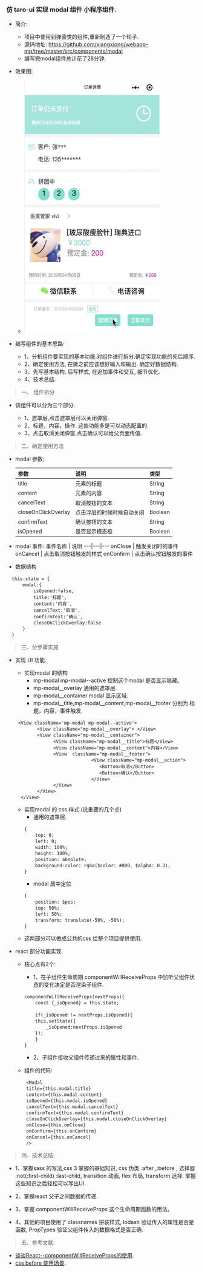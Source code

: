 ### 仿 taro-ui 实现 modal 组件 小程序组件.

* 简介:

    * 项目中使用到弹窗类的组件,重新制造了一个轮子.
    * 源码地址: https://github.com/xiangxiong/webapp-mp/tree/master/src/components/modal
    * 编写完modal组件总计花了28分钟.

* 效果图:

  *  ![image](https://github.com/xiangxiong/blog/blob/master/articles/images/ship01.gif)

* 编写组件的基本思路:
    * 1、分析组件要实现的基本功能.对组件进行拆分.确定实现功能的先后顺序.
    * 2、确定使用方法, 在做之前应该想好输入和输出. 确定好数据结构.
    * 3、先写基本结构, 后写样式, 在追加事件和交互, 细节优化.
    * 4、技术总结.

> 一、 组件拆分

 * 该组件可以分为三个部分.

    * 1、遮罩层,点击遮罩层可以关闭弹窗.
    * 2、标题，内容，操作. 这些功能多是可以动态配置的.
    * 3、点击取消关闭弹窗,点击确认可以给父页面传值.

> 二、确定使用方法

  * modal 参数:

    参数 | 说明 | 类型
    ---|---|---
    title | 元素的标题 | String
    content | 元素的内容	 | String
    cancelText | 取消按钮的文本		 | String
    closeOnClickOverlay | 点击浮层的时候时候自动关闭			 | Boolean
    confirmText | 确认按钮的文本				 | String	
     isOpened | 是否显示模态框					 | Boolean	

  * modal 事件:
      事件名称 | 说明 
    ---|---|---
     onClose | 触发关闭时的事件	 
     onCancel | 点击取消按钮触发的样式	
     onConfirm | 点击确认按钮触发的事件	

  * 数据结构

  ```
    this.state = {
        modal:{
            isOpened:false,
            title:'标题',
            content:'内容',
            cancelText:'取消',
            confirmText:'确认',
            closeOnClickOverlay:false
        }
    }
  ```
> 三、分步骤实施

* 实现 UI 功能.

    * 实现modal 的结构
        * mp-modal mp-modal--active 控制这个modal 是否显示隐藏。
        * mp-modal__overlay 通用的遮罩层.
        * mp-modal__container modal 显示区域.
        * mp-modal__title,mp-modal__content,mp-modal__footer 分别为 标题，内容，事件触发.

    ```
     <View className='mp-modal mp-modal--active'>
            <View className="mp-modal__overlay"> </View>
            <View className="mp-modal__container">
                  <View className="mp-modal__title">标题</View>
                  <View className="mp-modal__content">内容</View>
                  <View  className="mp-modal__footer">
                                <View className="mp-modal__action">
                                   <Button>取消</Button>
                                   <Button>确认</Button> 
                                </View>
                  </View>
            </View>
      </View>
    ```

    * 实现modal 的 css 样式.(说重要的几个点)
        * 通用的遮罩层.
        ```
        {
            top: 0;
            left: 0;
            width: 100%;
            height: 100%;
            position: absolute;
            background-color: rgba($color: #000, $alpha: 0.3);
        }
        ```
        * modal 居中定位
        ```
        {
            position: $pos;
            top: 50%;
            left: 50%;
            transform: translate(-50%, -50%);
        }
        ```
    * 这两部分可以做成公共的css 给整个项目提供使用.

* react 部分功能实现.

    * 核心点有2个:
        * 1、在子组件生命周期 componentWillReceiveProps 中监听父组件状态的变化决定是否渲染子组件.

        ```
        componentWillReceiveProps(nextProps){
            const {_isOpened} = this.state;

            if(_isOpened != nextProps.isOpened){
            this.setState({
                _isOpened:nextProps.isOpened
            });
            }
        }
        ```

        * 2、子组件接收父组件传递过来的属性和事件.
 

    * 组件的代码:

    ```
        <Modal
        title={this.modal.title} 
        content={this.modal.content} 
        isOpened={this.modal.isOpened}
        cancelText={this.modal.cancelText}
        confirmText={this.modal.confirmText}
        closeOnClickOverlay={this.modal.closeOnClickOverlay}
        onClose={this.onClose}
        onConfirm={this.onConfirm}
        onCancel={this.onCancel}
        />
    ```


> 四、技术总结:

* 1、掌握sass 的写法,css 3 掌握的基础知识, css 伪类 :after ,:before , 选择器 :not(:first-child) :last-child, transition 动画, flex 布局, transform 选择. 掌握这些知识之后轻松可以写出UI. 

* 2、掌握react 父子之间数据的传递.

* 3、掌握 componentWillReceiveProps 这个生命周期函数的用法。

* 4、其他的项目使用了 classnames 拼装样式, lodash 验证传入的属性是否是函数, PropTypes 验证父组件传入的数据格式是否正确.


> 五、参考文献:

*  [谈谈React--componentWillReceiveProps的使用](https://juejin.im/post/5a39de3d6fb9a045154405ec).
* [css before 使用场景](https://www.imooc.com/article/21636 ). 